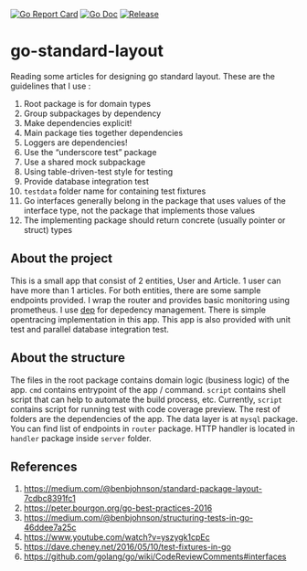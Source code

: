 [![Go Report Card](https://goreportcard.com/badge/github.com/Hendra-Huang/go-standard-layout?style=flat-square)](https://goreportcard.com/report/github.com/Hendra-Huang/go-standard-layout)
[![Go Doc](https://img.shields.io/badge/godoc-reference-blue.svg?style=flat-square)](http://godoc.org/github.com/Hendra-Huang/go-standard-layout)
[![Release](https://img.shields.io/github/release/Hendra-Huang/go-standard-layout.svg?style=flat-square)](https://github.com/Hendra-Huang/go-standard-layout/releases/latest)

# go-standard-layout

Reading some articles for designing go standard layout. These are the guidelines that I use :
1. Root package is for domain types
2. Group subpackages by dependency
3. Make dependencies explicit!
4. Main package ties together dependencies
5. Loggers are dependencies!
6. Use the “underscore test” package
7. Use a shared mock subpackage
8. Using table-driven-test style for testing
9. Provide database integration test
10. `testdata` folder name for containing test fixtures
11. Go interfaces generally belong in the package that uses values of the interface type, not the package that implements those values
12. The implementing package should return concrete (usually pointer or struct) types

## About the project

This is a small app that consist of 2 entities, User and Article. 1 user can have more than 1 articles. For both entities, there are some sample endpoints provided. I wrap the router and provides basic monitoring using prometheus. I use [dep](https://github.com/golang/dep) for depedency management. There is simple opentracing implementation in this app. This app is also provided with unit test and parallel database integration test.

## About the structure

The files in the root package contains domain logic (business logic) of the app. `cmd` contains entrypoint of the app / command. `script` contains shell script that can help to automate the build process, etc. Currently, `script` contains script for running test with code coverage preview. The rest of folders are the dependencies of the app. The data layer is at `mysql` package. You can find list of endpoints in `router` package. HTTP handler is located in `handler` package inside `server` folder.

## References
1. https://medium.com/@benbjohnson/standard-package-layout-7cdbc8391fc1
2. https://peter.bourgon.org/go-best-practices-2016
3. https://medium.com/@benbjohnson/structuring-tests-in-go-46ddee7a25c
4. https://www.youtube.com/watch?v=yszygk1cpEc
5. https://dave.cheney.net/2016/05/10/test-fixtures-in-go
6. https://github.com/golang/go/wiki/CodeReviewComments#interfaces
